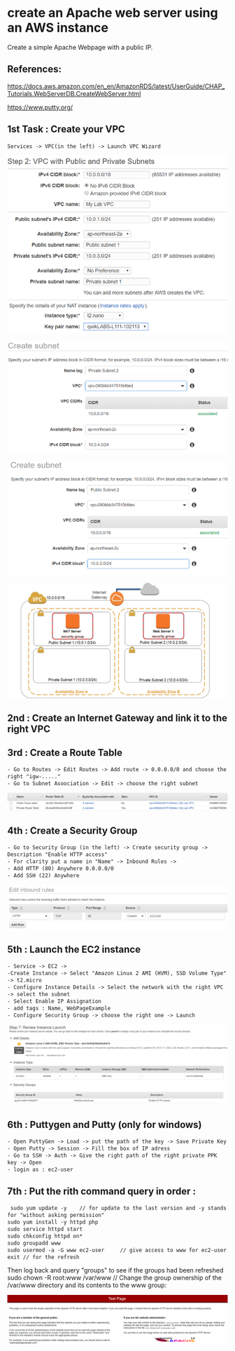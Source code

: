 # create an Apache web server using an AWS instance

Create a simple Apache Webpage with a public IP.

## References:

https://docs.aws.amazon.com/en_en/AmazonRDS/latest/UserGuide/CHAP_Tutorials.WebServerDB.CreateWebServer.html

https://www.putty.org/

## 1st Task : Create your VPC
	Services -> VPC(in the left) -> Launch VPC Wizard
	
![VPC](Lab1-webpage/AWS_VPC.PNG)

![Private subnet](Lab1-webpage/Private_Subnet.PNG)

![Public subnet](Lab1-webpage/Public_Subnet.PNG)

![VPC diagram](Lab1-webpage/VPC_diagram.jpg)

## 2nd : Create an Internet Gateway and link it to the right VPC


## 3rd : Create a Route Table 
	- Go to Routes -> Edit Routes -> Add route -> 0.0.0.0/0 and choose the right "igw-....."
	- Go to Subnet Asoociation -> Edit -> choose the right subnet
![Route table](Lab1-webpage/Route_table.PNG)

## 4th : Create a Security Group
	- Go to Security Group (in the left) -> Create security group -> Description "Enable HTTP access" 
	- For clarity put a name in "Name" -> Inbound Rules -> 
	- Add HTTP (80) Anywhere 0.0.0.0/0
	- Add SSH (22) Anywhere

![Security group](Lab1-webpage/Inbound_security_group.PNG)

## 5th : Launch the EC2 instance 
	- Service -> EC2 -> 
	-Create Instance -> Select "Amazon Linux 2 AMI (HVM), SSD Volume Type" -> t2.micro 
	- Configure Instance Details -> Select the network with the right VPC -> select the subnet
	- Select Enable IP Assignation
	- add tags : Name, WebPageExample
	- Configure Security Group -> choose the right one -> Launch

![Instance details](Lab1-webpage/Instance_details.PNG)

## 6th : Puttygen and Putty (only for windows)
	- Open PuttyGen -> Load -> put the path of the key -> Save Private Key
	- Open Putty -> Session -> Fill the box of IP adress 
	- Go to SSH -> Auth -> Give the right path of the right private PPK key -> Open 
	- login as : ec2-user

## 7th : Put the rith command query in order :
	 sudo yum update -y    // for update to the last version and -y stands for "without asking permission"
	sudo yum install -y httpd php
	sudo service httpd start
	sudo chkconfig httpd on*
	sudo groupadd www
	sudo usermod -a -G www ec2-user     // give access to www for ec2-user 
	exit // for the refresh

Then log back and query "groups" to see if the groups had been refreshed
	sudo chown -R root:www /var/www      //  Change the group ownership of the /var/www directory and its contents to the www group:

![Apache webpage](Lab1-webpage/Apache_webpage.PNG)
